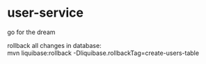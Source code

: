 # user-service
go for the dream

rollback all changes in database:\
mvn liquibase:rollback -Dliquibase.rollbackTag=create-users-table
